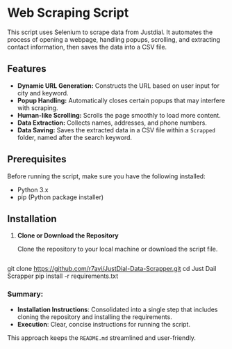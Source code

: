 # Web Scraping Script

This script uses Selenium to scrape data from Justdial. It automates the process of opening a webpage, handling popups, scrolling, and extracting contact information, then saves the data into a CSV file.

## Features

- **Dynamic URL Generation:** Constructs the URL based on user input for city and keyword.
- **Popup Handling:** Automatically closes certain popups that may interfere with scraping.
- **Human-like Scrolling:** Scrolls the page smoothly to load more content.
- **Data Extraction:** Collects names, addresses, and phone numbers.
- **Data Saving:** Saves the extracted data in a CSV file within a `Scrapped` folder, named after the search keyword.

## Prerequisites

Before running the script, make sure you have the following installed:

- Python 3.x
- pip (Python package installer)

## Installation

1. **Clone or Download the Repository**

   Clone the repository to your local machine or download the script file.

   ```bash
git clone https://github.com/r7avi/JustDial-Data-Scrapper.git
cd Just Dail Scrapper
pip install -r requirements.txt


### Summary:
- **Installation Instructions**: Consolidated into a single step that includes cloning the repository and installing the requirements.
- **Execution**: Clear, concise instructions for running the script.

This approach keeps the `README.md` streamlined and user-friendly.

